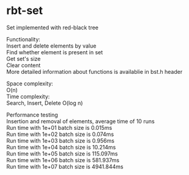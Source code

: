 # rbt-set
Set implemented with red-black tree  
  
Functionality:  
    Insert and delete elements by value  
    Find whether element is present in set  
    Get set's size  
    Clear content  
More detailed information about functions is availablie in bst.h header  
  
Space complexity:  
O(n)  
Time complexity:  
Search, Insert, Delete O(log n)  
  
Performance testing  
Insertion and removal of elements, average time of 10 runs  
Run time with 1e+01 batch size is 0.015ms  
Run time with 1e+02 batch size is 0.074ms  
Run time with 1e+03 batch size is 0.956ms  
Run time with 1e+04 batch size is 10.214ms  
Run time with 1e+05 batch size is 115.097ms  
Run time with 1e+06 batch size is 581.937ms  
Run time with 1e+07 batch size is 4941.844ms  
